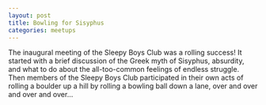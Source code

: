 ```yaml
---
layout: post
title: Bowling for Sisyphus
categories: meetups
---
```


The inaugural meeting of the Sleepy Boys Club was a rolling success! It started with a brief discussion of the Greek myth of Sisyphus, absurdity, and what to do about the all-too-common feelings of endless struggle. Then members of the Sleepy Boys Club participated in their own acts of rolling a boulder up a hill by rolling a bowling ball down a lane, over and over and over and over…
